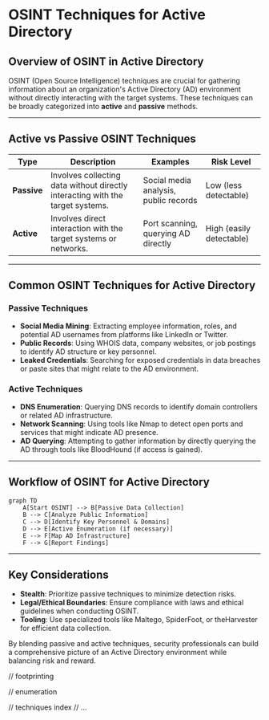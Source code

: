 # OSINT Techniques for Active Directory

## Overview of OSINT in Active Directory

OSINT (Open Source Intelligence) techniques are crucial for gathering information about an organization's Active Directory (AD) environment without directly interacting with the target systems. These techniques can be broadly categorized into **active** and **passive** methods.

---

## Active vs Passive OSINT Techniques

| **Type**      | **Description**                                                                 | **Examples**                              | **Risk Level**       |
|---------------|---------------------------------------------------------------------------------|-------------------------------------------|----------------------|
| **Passive**   | Involves collecting data without directly interacting with the target systems.  | Social media analysis, public records     | Low (less detectable)|
| **Active**    | Involves direct interaction with the target systems or networks.               | Port scanning, querying AD directly       | High (easily detectable) |

---

## Common OSINT Techniques for Active Directory

### Passive Techniques
- **Social Media Mining**: Extracting employee information, roles, and potential AD usernames from platforms like LinkedIn or Twitter.
- **Public Records**: Using WHOIS data, company websites, or job postings to identify AD structure or key personnel.
- **Leaked Credentials**: Searching for exposed credentials in data breaches or paste sites that might relate to the AD environment.

### Active Techniques
- **DNS Enumeration**: Querying DNS records to identify domain controllers or related AD infrastructure.
- **Network Scanning**: Using tools like Nmap to detect open ports and services that might indicate AD presence.
- **AD Querying**: Attempting to gather information by directly querying the AD through tools like BloodHound (if access is gained).

---

## Workflow of OSINT for Active Directory

```mermaid
graph TD
    A[Start OSINT] --> B[Passive Data Collection]
    B --> C[Analyze Public Information]
    C --> D[Identify Key Personnel & Domains]
    D --> E[Active Enumeration (if necessary)]
    E --> F[Map AD Infrastructure]
    F --> G[Report Findings]
```

---

## Key Considerations
- **Stealth**: Prioritize passive techniques to minimize detection risks.
- **Legal/Ethical Boundaries**: Ensure compliance with laws and ethical guidelines when conducting OSINT.
- **Tooling**: Use specialized tools like Maltego, SpiderFoot, or theHarvester for efficient data collection.

By blending passive and active techniques, security professionals can build a comprehensive picture of an Active Directory environment while balancing risk and reward.

// footprinting

// enumeration

// techniques index
// ...